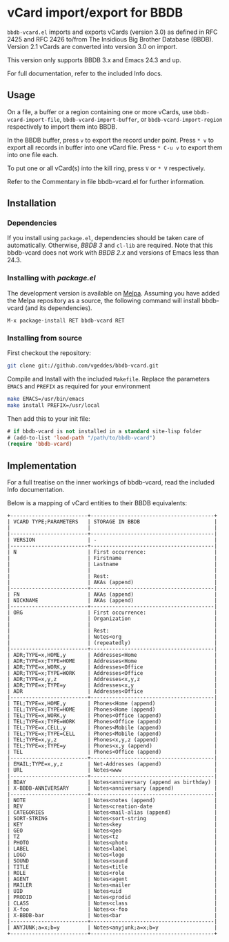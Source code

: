 # vCard import/export for BBDB

`bbdb-vcard.el` imports and exports vCards (version 3.0) as defined in
RFC 2425 and RFC 2426 to/from The Insidious Big Brother Database
(BBDB).  Version 2.1 vCards are converted into version 3.0 on import.

This version only supports BBDB 3.x and Emacs 24.3 and up.

For full documentation, refer to the included Info docs.

## Usage

On a file, a buffer or a region containing one or more vCards, use
`bbdb-vcard-import-file`, `bbdb-vcard-import-buffer`, or
`bbdb-vcard-import-region` respectively to import them into BBDB.

In the BBDB buffer, press `v` to export the record under point.  Press `* v`
to export all records in buffer into one vCard file.  Press `* C-u v` to
export them into one file each.

To put one or all vCard(s) into the kill ring, press `V` or `* V`
respectively.

Refer to the Commentary in file bbdb-vcard.el for further information.

## Installation

### Dependencies

If you install using `package.el`, dependencies should be taken care of
automatically. Otherwise, *BBDB 3* and `cl-lib` are required.
Note that this bbdb-vcard does not work with *BBDB 2.x* and versions of
Emacs less than 24.3.

### Installing with *package.el*

The development version is available on [Melpa](http://melpa.milkbox.net).
Assuming you have added the Melpa repository as a source, the following
command will install bbdb-vcard (and its dependencies).

`M-x package-install RET bbdb-vcard RET`

### Installing from source

First checkout the repository:
```sh
git clone git://github.com/vgeddes/bbdb-vcard.git
```

Compile and Install with the included `Makefile`. Replace the parameters
`EMACS` and `PREFIX` as required for your environment

```sh
make EMACS=/usr/bin/emacs
make install PREFIX=/usr/local
```

Then add this to your init file:

```lisp
# if bbdb-vcard is not installed in a standard site-lisp folder 
# (add-to-list 'load-path "/path/to/bbdb-vcard")
(require 'bbdb-vcard)
```

## Implementation

For a full treatise on the inner workings of bbdb-vcard, read the
included Info documentation.

Below is a mapping of vCard entities to their BBDB equivalents:

```
+-------------------------+----------------------------------------+
| VCARD TYPE;PARAMETERS   | STORAGE IN BBDB                        |
|                         |                                        |
|-------------------------+----------------------------------------|
| VERSION                 | -                                      |
|-------------------------+----------------------------------------|
| N                       | First occurrence:                      |
|                         | Firstname                              |
|                         | Lastname                               |
|                         |                                        |
|                         | Rest:                                  |
|                         | AKAs (append)                          |
|-------------------------+----------------------------------------|
| FN                      | AKAs (append)                          |
| NICKNAME                | AKAs (append)                          |
|-------------------------+----------------------------------------|
| ORG                     | First occurrence:                      |
|                         | Organization                           |
|                         |                                        |
|                         | Rest:                                  |
|                         | Notes<org                              |
|                         | (repeatedly)                           |
|-------------------------+----------------------------------------|
| ADR;TYPE=x,HOME,y       | Addresses<Home                         |
| ADR;TYPE=x;TYPE=HOME    | Addresses<Home                         |
| ADR;TYPE=x,WORK,y       | Addresses<Office                       |
| ADR;TYPE=x;TYPE=WORK    | Addresses<Office                       |
| ADR;TYPE=x,y,z          | Addresses<x,y,z                        |
| ADR;TYPE=x;TYPE=y       | Addresses<x,y                          |
| ADR                     | Addresses<Office                       |
|-------------------------+----------------------------------------|
| TEL;TYPE=x,HOME,y       | Phones<Home (append)                   |
| TEL;TYPE=x;TYPE=HOME    | Phones<Home (append)                   |
| TEL;TYPE=x,WORK,y       | Phones<Office (append)                 |
| TEL;TYPE=x;TYPE=WORK    | Phones<Office (append)                 |
| TEL;TYPE=x,CELL,y       | Phones<Mobile (append)                 |
| TEL;TYPE=x;TYPE=CELL    | Phones<Mobile (append)                 |
| TEL;TYPE=x,y,z          | Phones<x,y,z (append)                  |
| TEL;TYPE=x;TYPE=y       | Phones<x,y (append)                    |
| TEL                     | Phones<Office (append)                 |
|-------------------------+----------------------------------------|
| EMAIL;TYPE=x,y,z        | Net-Addresses (append)                 |
| URL                     | Notes<www                              |
|-------------------------+----------------------------------------|
| BDAY                    | Notes<anniversary (append as birthday) |
| X-BBDB-ANNIVERSARY      | Notes<anniversary (append)             |
|-------------------------+----------------------------------------|
| NOTE                    | Notes<notes (append)                   |
| REV                     | Notes<creation-date                    |
| CATEGORIES              | Notes<mail-alias (append)              |
| SORT-STRING             | Notes<sort-string                      |
| KEY                     | Notes<key                              |
| GEO                     | Notes<geo                              |
| TZ                      | Notes<tz                               |
| PHOTO                   | Notes<photo                            |
| LABEL                   | Notes<label                            |
| LOGO                    | Notes<logo                             |
| SOUND                   | Notes<sound                            |
| TITLE                   | Notes<title                            |
| ROLE                    | Notes<role                             |
| AGENT                   | Notes<agent                            |
| MAILER                  | Notes<mailer                           |
| UID                     | Notes<uid                              |
| PRODID                  | Notes<prodid                           |
| CLASS                   | Notes<class                            |
| X-foo                   | Notes<x-foo                            |
| X-BBDB-bar              | Notes<bar                              |
|-------------------------+----------------------------------------|
| ANYJUNK;a=x;b=y         | Notes<anyjunk;a=x;b=y                  |
+-------------------------+----------------------------------------+
```
